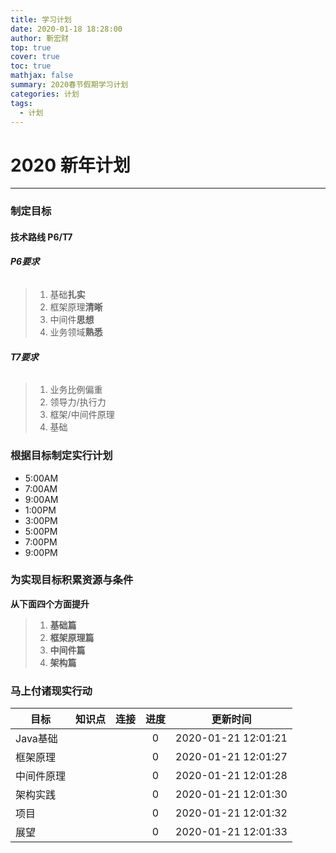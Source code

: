```yaml
---
title: 学习计划 
date: 2020-01-18 18:28:00
author: 靳宏财
top: true
cover: true
toc: true
mathjax: false
summary: 2020春节假期学习计划
categories: 计划
tags:
  - 计划
---
```

# **2020** 新年计划

---

### 制定目标

#### 技术路线 P6/T7

###### **P6要求**

> 1. 基础**扎实**
> 2. 框架原理**清晰**
> 3. 中间件**思想**
> 4. 业务领域**熟悉**

###### **T7要求**

> 1. 业务比例偏重
> 2. 领导力/执行力
> 3. 框架/中间件原理
> 4. 基础

### 根据目标制定实行计划

* 5:00AM
* 7:00AM
* 9:00AM
* 1:00PM
* 3:00PM
* 5:00PM
* 7:00PM
* 9:00PM

### 为实现目标积累资源与条件

**从下面四个方面提升**

> 1. **基础篇**
> 2. **框架原理篇**
> 3. **中间件篇**
> 4. **架构篇**

### 马上付诸现实行动

| 目标       | 知识点 | 连接 | 进度 |      更新时间       |
| ---------- | :----: | :--: | :--: | :-----------------: |
| Java基础   |        |      |  0   | 2020-01-21 12:01:21 |
| 框架原理   |        |      |  0   | 2020-01-21 12:01:27 |
| 中间件原理 |        |      |  0   | 2020-01-21 12:01:28 |
| 架构实践   |        |      |  0   | 2020-01-21 12:01:30 |
| 项目       |        |      |  0   | 2020-01-21 12:01:32 |
| 展望       |        |      |  0   | 2020-01-21 12:01:33 |

